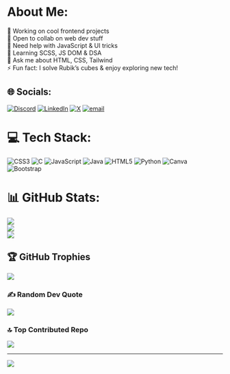 #  About Me:
🔭 Working on cool frontend projects<br>👯 Open to collab on web dev stuff<br>🤝 Need help with JavaScript & UI tricks<br>🌱 Learning SCSS, JS DOM & DSA<br>💬 Ask me about HTML, CSS, Tailwind<br>⚡ Fun fact: I solve Rubik’s cubes & enjoy exploring new tech!


## 🌐 Socials:
[![Discord](https://img.shields.io/badge/Discord-%237289DA.svg?logo=discord&logoColor=white)](https://discord.gg/1140206666944610374) [![LinkedIn](https://img.shields.io/badge/LinkedIn-%230077B5.svg?logo=linkedin&logoColor=white)](https://linkedin.com/in/https://www.linkedin.com/in/devansh-techie/) [![X](https://img.shields.io/badge/X-black.svg?logo=X&logoColor=white)](https://x.com/https://x.com/GuptaDevansh_) [![email](https://img.shields.io/badge/Email-D14836?logo=gmail&logoColor=white)](mailto:Devansh7595@gmail.com) 

# 💻 Tech Stack:
![CSS3](https://img.shields.io/badge/css3-%231572B6.svg?style=flat&logo=css3&logoColor=white) ![C](https://img.shields.io/badge/c-%2300599C.svg?style=flat&logo=c&logoColor=white) ![JavaScript](https://img.shields.io/badge/javascript-%23323330.svg?style=flat&logo=javascript&logoColor=%23F7DF1E) ![Java](https://img.shields.io/badge/java-%23ED8B00.svg?style=flat&logo=openjdk&logoColor=white) ![HTML5](https://img.shields.io/badge/html5-%23E34F26.svg?style=flat&logo=html5&logoColor=white) ![Python](https://img.shields.io/badge/python-3670A0?style=flat&logo=python&logoColor=ffdd54) ![Canva](https://img.shields.io/badge/Canva-%2300C4CC.svg?style=flat&logo=Canva&logoColor=white) ![Bootstrap](https://img.shields.io/badge/bootstrap-%238511FA.svg?style=flat&logo=bootstrap&logoColor=white)
# 📊 GitHub Stats:
![](https://github-readme-stats.vercel.app/api?username=devu2004&theme=tokyonight&hide_border=false&include_all_commits=true&count_private=false)<br/>
![](https://nirzak-streak-stats.vercel.app/?user=devu2004&theme=tokyonight&hide_border=false)<br/>
![](https://github-readme-stats.vercel.app/api/top-langs/?username=devu2004&theme=tokyonight&hide_border=false&include_all_commits=true&count_private=false&layout=compact)

## 🏆 GitHub Trophies
![](https://github-profile-trophy.vercel.app/?username=devu2004&theme=tokyonight&no-frame=false&no-bg=false&margin-w=4)

### ✍️ Random Dev Quote
![](https://quotes-github-readme.vercel.app/api?type=vetical&theme=tokyonight)

### 🔝 Top Contributed Repo
![](https://github-contributor-stats.vercel.app/api?username=devu2004&limit=5&theme=tokyonight&combine_all_yearly_contributions=true)

---
[![](https://visitcount.itsvg.in/api?id=devu2004&icon=10&color=8)](https://visitcount.itsvg.in)

<!-- Proudly created with GPRM ( https://gprm.itsvg.in ) -->

